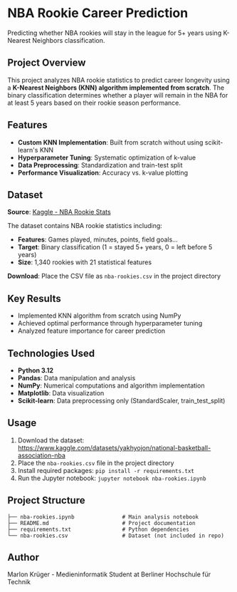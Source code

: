 # NBA Rookie Career Prediction

Predicting whether NBA rookies will stay in the league for 5+ years using K-Nearest Neighbors classification.

## Project Overview

This project analyzes NBA rookie statistics to predict career longevity using a **K-Nearest Neighbors (KNN) algorithm implemented from scratch**. The binary classification determines whether a player will remain in the NBA for at least 5 years based on their rookie season performance.

## Features

- **Custom KNN Implementation**: Built from scratch without using scikit-learn's KNN
- **Hyperparameter Tuning**: Systematic optimization of k-value
- **Data Preprocessing**: Standardization and train-test split
- **Performance Visualization**: Accuracy vs. k-value plotting

## Dataset

**Source**: [Kaggle - NBA Rookie Stats](https://www.kaggle.com/datasets/yakhyojon/national-basketball-association-nba)

The dataset contains NBA rookie statistics including:
- **Features**: Games played, minutes, points, field goals...
- **Target**: Binary classification (1 = stayed 5+ years, 0 = left before 5 years)
- **Size**: 1,340 rookies with 21 statistical features

**Download**: Place the CSV file as `nba-rookies.csv` in the project directory

## Key Results

- Implemented KNN algorithm from scratch using NumPy
- Achieved optimal performance through hyperparameter tuning
- Analyzed feature importance for career prediction

## Technologies Used

- **Python 3.12**
- **Pandas**: Data manipulation and analysis
- **NumPy**: Numerical computations and algorithm implementation
- **Matplotlib**: Data visualization
- **Scikit-learn**: Data preprocessing only (StandardScaler, train_test_split)

## Usage

1. Download the dataset: https://www.kaggle.com/datasets/yakhyojon/national-basketball-association-nba
2. Place the `nba-rookies.csv` file in the project directory
3. Install required packages: `pip install -r requirements.txt`
4. Run the Jupyter notebook: `jupyter notebook nba-rookies.ipynb`

## Project Structure

```
├── nba-rookies.ipynb               # Main analysis notebook
├── README.md                       # Project documentation
├── requirements.txt                # Python dependencies
└── nba-rookies.csv                 # Dataset (not included in repo)
```

## Author

Marlon Krüger - Medieninformatik Student at Berliner Hochschule für Technik
